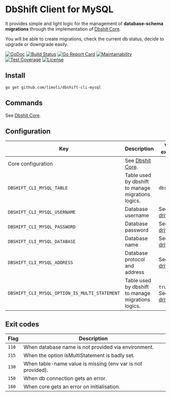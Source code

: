 # DbShift Client for MySQL

It provides simple and light logic for the management of **database-schema migrations** through the implementation of [Dbshit Core](https://github.com/limoli/dbshift-core). 

You will be able to create migrations, check the current db status, decide to upgrade or downgrade easily.

[![GoDoc](https://godoc.org/limoli/dbshift-cli-mysql?status.svg)](https://godoc.org/github.com/limoli/dbshift-cli-mysql)
[![Build Status](https://travis-ci.org/limoli/dbshift-cli-mysql.svg?branch=master)](https://travis-ci.org/limoli/dbshift-cli-mysql)
[![Go Report Card](https://goreportcard.com/badge/github.com/limoli/dbshift-cli-mysql)](https://goreportcard.com/report/github.com/limoli/dbshift-cli-mysql)
[![Maintainability](https://api.codeclimate.com/v1/badges/1919bcc93e0e275f6552/maintainability)](https://codeclimate.com/github/limoli/dbshift-cli-mysql/maintainability)
[![Test Coverage](https://api.codeclimate.com/v1/badges/1919bcc93e0e275f6552/test_coverage)](https://codeclimate.com/github/limoli/dbshift-cli-mysql/test_coverage)
[![License](http://img.shields.io/badge/license-mit-blue.svg)](https://raw.githubusercontent.com/github.com/limoli/dbshift-cli-mysql/LICENSE)

## Install

`go get github.com/limoli/dbshift-cli-mysql`

## Commands

See [Dbshit Core](https://github.com/limoli/dbshift-core).

## Configuration

| Key                                           | Description                                                   | Value example              |
|---                                            |---                                                            |---                         |
| Core configuration                            | See [Dbshit Core](https://github.com/limoli/dbshift-core).    |                            |
|`DBSHIFT_CLI_MYSQL_TABLE`                      | Table used by dbshift to manage migrations logics.            | `dbshift`                  |
|`DBSHIFT_CLI_MYSQL_USERNAME`                   | Database username                                             | See [mysql drive](https://github.com/go-sql-driver/mysql) |
|`DBSHIFT_CLI_MYSQL_PASSWORD`                   | Database password                                             | See [mysql drive](https://github.com/go-sql-driver/mysql) |
|`DBSHIFT_CLI_MYSQL_DATABASE`                   | Database name                                                 | See [mysql drive](https://github.com/go-sql-driver/mysql) |
|`DBSHIFT_CLI_MYSQL_ADDRESS`                    | Database protocol and address                                 | See [mysql drive](https://github.com/go-sql-driver/mysql) |
|`DBSHIFT_CLI_MYSQL_OPTION_IS_MULTI_STATEMENT`  | Table used by dbshift to manage migrations logics.            | `true`/`false` See [mysql drive](https://github.com/go-sql-driver/mysql) |

## Exit codes

| Flag       | Description                                                       |
| ---        | ---                                                               |
| `110`      | When database name is not provided via environment.               |
| `115`      | When the option isMultiStatement is badly set.                    |
| `130`      | When table-name value is missing (env var is not provided).       |
| `150`      | When db connection gets an error.                                 |
| `160`      | When core gets an error on initialisation.                        |
